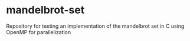# mandelbrot-set
Repository for testing an implementation of the mandelbrot set in C using OpenMP for parallelization

